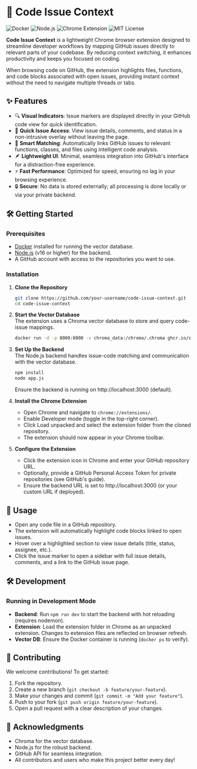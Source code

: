 # 🚀 Code Issue Context

![Docker](https://img.shields.io/badge/Docker-Enabled-blue)
![Node.js](https://img.shields.io/badge/Node.js-Backend-green)
![Chrome Extension](https://img.shields.io/badge/Chrome-Extension-red)
![MIT License](https://img.shields.io/badge/License-MIT-yellow.svg)

**Code Issue Context** is a lightweight Chrome browser extension designed to streamline developer workflows by mapping GitHub issues directly to relevant parts of your codebase. By reducing context switching, it enhances productivity and keeps you focused on coding.

When browsing code on GitHub, the extension highlights files, functions, and code blocks associated with open issues, providing instant context without the need to navigate multiple threads or tabs.

## ✨ Features

- 🔍 **Visual Indicators**: Issue markers are displayed directly in your GitHub code view for quick identification.
- 📝 **Quick Issue Access**: View issue details, comments, and status in a non-intrusive overlay without leaving the page.
- 🧠 **Smart Matching**: Automatically links GitHub issues to relevant functions, classes, and files using intelligent code analysis.
- 🪶 **Lightweight UI**: Minimal, seamless integration into GitHub's interface for a distraction-free experience.
- ⚡ **Fast Performance**: Optimized for speed, ensuring no lag in your browsing experience.
- 🔒 **Secure**: No data is stored externally; all processing is done locally or via your private backend.

## 🛠️ Getting Started

### Prerequisites
- [Docker](https://www.docker.com/get-started) installed for running the vector database.
- [Node.js](https://nodejs.org/) (v16 or higher) for the backend.
- A GitHub account with access to the repositories you want to use.

### Installation

1. **Clone the Repository**
   ```bash
   git clone https://github.com/your-username/code-issue-context.git
   cd code-issue-context
   ```

2. **Start the Vector Database**  
   The extension uses a Chroma vector database to store and query code-issue mappings.
   ```bash
   docker run -d -p 8000:8000 -v chroma_data:/chroma/.chroma ghcr.io/chroma-core/chroma:latest
   ```

3. **Set Up the Backend**  
   The Node.js backend handles issue-code matching and communication with the vector database.
   ```bash
   npm install
   node app.js
   ```
   Ensure the backend is running on http://localhost:3000 (default).

4. **Install the Chrome Extension**
   - Open Chrome and navigate to `chrome://extensions/`.
   - Enable Developer mode (toggle in the top-right corner).
   - Click Load unpacked and select the extension folder from the cloned repository.
   - The extension should now appear in your Chrome toolbar.

5. **Configure the Extension**
   - Click the extension icon in Chrome and enter your GitHub repository URL.
   - Optionally, provide a GitHub Personal Access Token for private repositories (see GitHub's guide).
   - Ensure the backend URL is set to http://localhost:3000 (or your custom URL if deployed).

## 📖 Usage

- Open any code file in a GitHub repository.
- The extension will automatically highlight code blocks linked to open issues.
- Hover over a highlighted section to view issue details (title, status, assignee, etc.).
- Click the issue marker to open a sidebar with full issue details, comments, and a link to the GitHub issue page.

## 🛠️ Development



### Running in Development Mode
- **Backend**: Run `npm run dev` to start the backend with hot reloading (requires nodemon).
- **Extension**: Load the extension folder in Chrome as an unpacked extension. Changes to extension files are reflected on browser refresh.
- **Vector DB**: Ensure the Docker container is running (`docker ps` to verify).


## 🤝 Contributing

We welcome contributions! To get started:

1. Fork the repository.
2. Create a new branch (`git checkout -b feature/your-feature`).
3. Make your changes and commit (`git commit -m "Add your feature"`).
4. Push to your fork (`git push origin feature/your-feature`).
5. Open a pull request with a clear description of your changes.






## 🌟 Acknowledgments

- Chroma for the vector database.
- Node.js for the robust backend.
- GitHub API for seamless integration.
- All contributors and users who make this project better every day!
